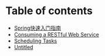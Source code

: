 # Table of contents

* [Spring快速入门指南](README.md)
* [Consuming a RESTful Web Service](untitled.md)
* [Scheduling Tasks](scheduling-tasks.md)
* [Untitled](untitled-1.md)

